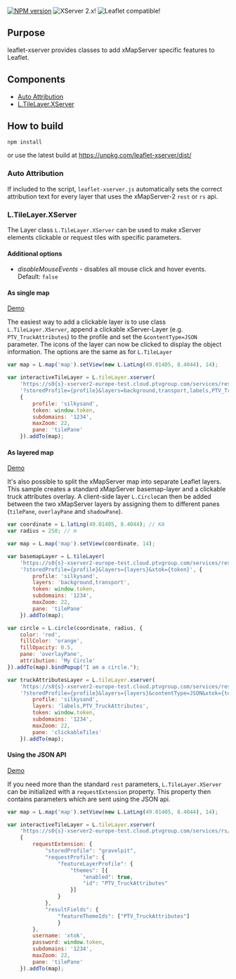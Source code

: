 [![NPM version](https://img.shields.io/npm/v/leaflet-xserver.svg)](https://www.npmjs.com/package/leaflet-xserver)
![XServer 2.x!](https://img.shields.io/badge/XServer-2.x-blue.svg?style=flat)
![Leaflet compatible!](https://img.shields.io/badge/Leaflet-1.x-blue.svg?style=flat)

## Purpose

leaflet-xserver provides classes to add xMapServer specific features to Leaflet.

## Components

* [Auto Attribution](#autoattribution)
* [L.TileLayer.XServer](#tilelayerxserver)

## How to build

```npm install``` 

or use the latest build at https://unpkg.com/leaflet-xserver/dist/

<a name="autoattribution"></a>
### Auto Attribution 

If included to the script, `leaflet-xserver.js` automatically sets the correct attribution text for every
layer that uses the xMapServer-2 `rest` or `rs` api.

<a name="tilelayerxserver"></a>
### L.TileLayer.XServer

The Layer class `L.TileLayer.XServer` can be used to make xServer elements clickable or request tiles with specific parameters.

#### Additional options

* *disableMouseEvents* - disables all mouse click and hover events. Default: ```false```

#### As single map
[Demo](https://ptv-logistics.github.io/xserverjs/boilerplate/Leaflet-Clickable.1.0.html)

The easiest way to add a clickable layer is to use class `L.TileLayer.XServer`, append a clickable xServer-Layer (e.g. `PTV_TruckAttributes`) to the profile and set the `&contentType=JSON` parameter. The icons of the layer can now be clicked to display the object information. The options are the same as for `L.TileLayer`

```javascript
var map = L.map('map').setView(new L.LatLng(49.01405, 8.4044), 14);

var interactiveTileLayer = L.tileLayer.xserver(
    'https://s0{s}-xserver2-europe-test.cloud.ptvgroup.com/services/rest/XMap/tile/{z}/{x}/{y}' +
    '?storedProfile={profile}&layers=background,transport,labels,PTV_TruckAttributes&contentType=JSON&xtok={token}',
    {
        profile: 'silkysand',
        token: window.token,
        subdomains: '1234',
        maxZoom: 22,
        pane: 'tilePane'
    }).addTo(map);
```

#### As layered map
[Demo](https://ptv-logistics.github.io/xserverjs/boilerplate/Leaflet-Clickable-Layered.1.0.html)

It's also possible to split the xMapServer map into separate Leaflet layers. This sample creates a standard xMapServer basemap-layer and a clickable truck attributes overlay. A client-side layer `L.Circle`can then be added between the two xMapServer layers by assigning them to different panes (`tilePane`, `overlayPane` and  `shadowPane`).

```javascript
var coordinate = L.latLng(49.01405, 8.4044); // KA
var radius = 250; // m

var map = L.map('map').setView(coordinate, 14);

var basemapLayer = L.tileLayer(
    'https://s0{s}-xserver2-europe-test.cloud.ptvgroup.com/services/rest/XMap/tile/{z}/{x}/{y}' +
    '?storedProfile={profile}&layers={layers}&xtok={token}', {
        profile: 'silkysand',
        layers: 'background,transport',
        token: window.token,
        subdomains: '1234',
        maxZoom: 22,
        pane: 'tilePane'
    }).addTo(map);

var circle = L.circle(coordinate, radius, {
    color: 'red',
    fillColor: 'orange',
    fillOpacity: 0.5,
    pane: 'overlayPane',
    attribution: 'My Circle'
}).addTo(map).bindPopup("I am a circle.");

var truckAttributesLayer = L.tileLayer.xserver(
    'https://s0{s}-xserver2-europe-test.cloud.ptvgroup.com/services/rest/XMap/tile/{z}/{x}/{y}' +
    '?storedProfile={profile}&layers={layers}&contentType=JSON&xtok={token}', {
        profile: 'silkysand',
        layers: 'labels,PTV_TruckAttributes',
        token: window.token,
        subdomains: '1234',
        maxZoom: 22,
        pane: 'clickableTiles'
    }).addTo(map);
```

#### Using the JSON API
[Demo](https://ptv-logistics.github.io/xserverjs/boilerplate/Leaflet-Clickable.1.0-rs.html)

If you need more than the standard `rest` parameters, `L.TileLayer.XServer` can be initialized with a `requestExtension` property. This property then contains parameters which are sent using the JSON api.

```javascript
var map = L.map('map').setView(new L.LatLng(49.01405, 8.4044), 14);

var interactiveTileLayer = L.tileLayer.xserver(
    'https://s0{s}-xserver2-europe-test.cloud.ptvgroup.com/services/rs/XMap/renderMap',
    {
        requestExtension: {
            "storedProfile": "gravelpit",
            "requestProfile": {
                "featureLayerProfile": {
                    "themes": [{
                        "enabled": true,
                        "id": "PTV_TruckAttributes"
                    }]
                }
            },
            "resultFields": {
                "featureThemeIds": ["PTV_TruckAttributes"]
                }
        },
        username: 'xtok',
        password: window.token,
        subdomains: '1234',
        maxZoom: 22,
        pane: 'tilePane'
    }).addTo(map);
```
